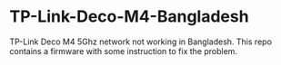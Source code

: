 # TP-Link-Deco-M4-Bangladesh
TP-Link Deco M4 5Ghz network not working in Bangladesh. This repo contains a firmware with some instruction to fix the problem.
